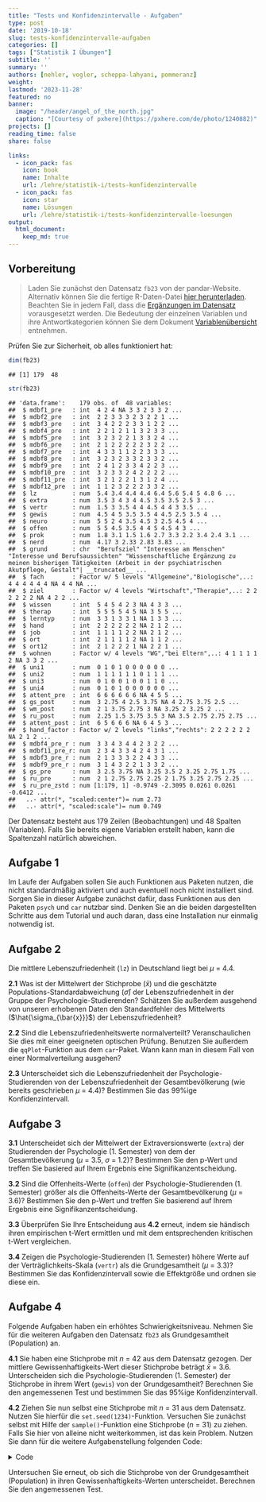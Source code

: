 ```yaml
---
title: "Tests und Konfidenzintervalle - Aufgaben" 
type: post
date: '2019-10-18' 
slug: tests-konfidenzintervalle-aufgaben 
categories: [] 
tags: ["Statistik I Übungen"] 
subtitle: ''
summary: '' 
authors: [nehler, vogler, scheppa-lahyani, pommeranz] 
weight: 
lastmod: '2023-11-28'
featured: no
banner:
  image: "/header/angel_of_the_north.jpg"
  caption: "[Courtesy of pxhere](https://pxhere.com/de/photo/1240882)"
projects: []
reading_time: false
share: false

links:
  - icon_pack: fas
    icon: book
    name: Inhalte
    url: /lehre/statistik-i/tests-konfidenzintervalle 
  - icon_pack: fas
    icon: star
    name: Lösungen
    url: /lehre/statistik-i/tests-konfidenzintervalle-loesungen
output:
  html_document:
    keep_md: true
---
```





## Vorbereitung 



> Laden Sie zunächst den Datensatz `fb23` von der pandar-Website. Alternativ können Sie die fertige R-Daten-Datei [<i class="fas fa-download"></i> hier herunterladen](/daten/fb23.rda). Beachten Sie in jedem Fall, dass die [Ergänzungen im Datensatz](/lehre/statistik-i/tests-und-konfidenzintervalle/#prep) vorausgesetzt werden. Die Bedeutung der einzelnen Variablen und ihre Antwortkategorien können Sie dem Dokument [Variablenübersicht](/lehre/statistik-i/variablen.pdf) entnehmen.

Prüfen Sie zur Sicherheit, ob alles funktioniert hat: 


```r
dim(fb23)
```

```
## [1] 179  48
```

```r
str(fb23)
```

```
## 'data.frame':	179 obs. of  48 variables:
##  $ mdbf1_pre   : int  4 2 4 NA 3 3 2 3 3 2 ...
##  $ mdbf2_pre   : int  2 2 3 3 3 2 3 2 2 1 ...
##  $ mdbf3_pre   : int  3 4 2 2 2 3 3 1 2 2 ...
##  $ mdbf4_pre   : int  2 2 1 2 1 1 3 2 3 3 ...
##  $ mdbf5_pre   : int  3 2 3 2 2 1 3 3 2 4 ...
##  $ mdbf6_pre   : int  2 1 2 2 2 2 2 3 2 2 ...
##  $ mdbf7_pre   : int  4 3 3 1 1 2 2 3 3 3 ...
##  $ mdbf8_pre   : int  3 2 3 2 3 3 2 3 3 2 ...
##  $ mdbf9_pre   : int  2 4 1 2 3 3 4 2 2 3 ...
##  $ mdbf10_pre  : int  3 2 3 3 2 4 2 2 2 2 ...
##  $ mdbf11_pre  : int  3 2 1 2 2 1 3 1 2 4 ...
##  $ mdbf12_pre  : int  1 1 2 3 2 2 2 3 3 2 ...
##  $ lz          : num  5.4 3.4 4.4 4.4 6.4 5.6 5.4 5 4.8 6 ...
##  $ extra       : num  3.5 3 4 3 4 4.5 3.5 3.5 2.5 3 ...
##  $ vertr       : num  1.5 3 3.5 4 4 4.5 4 4 3 3.5 ...
##  $ gewis       : num  4.5 4 5 3.5 3.5 4 4.5 2.5 3.5 4 ...
##  $ neuro       : num  5 5 2 4 3.5 4.5 3 2.5 4.5 4 ...
##  $ offen       : num  5 5 4.5 3.5 4 4 5 4.5 4 3 ...
##  $ prok        : num  1.8 3.1 1.5 1.6 2.7 3.3 2.2 3.4 2.4 3.1 ...
##  $ nerd        : num  4.17 3 2.33 2.83 3.83 ...
##  $ grund       : chr  "Berufsziel" "Interesse am Menschen" "Interesse und Berufsaussichten" "Wissenschaftliche Ergänzung zu meinen bisherigen Tätigkeiten (Arbeit in der psychiatrischen Akutpflege, Gestalt"| __truncated__ ...
##  $ fach        : Factor w/ 5 levels "Allgemeine","Biologische",..: 4 4 4 4 4 4 NA 4 4 NA ...
##  $ ziel        : Factor w/ 4 levels "Wirtschaft","Therapie",..: 2 2 2 2 2 2 NA 4 2 2 ...
##  $ wissen      : int  5 4 5 4 2 3 NA 4 3 3 ...
##  $ therap      : int  5 5 5 5 4 5 NA 3 5 5 ...
##  $ lerntyp     : num  3 3 1 3 3 1 NA 1 3 3 ...
##  $ hand        : int  2 2 2 2 2 2 NA 2 1 2 ...
##  $ job         : int  1 1 1 1 2 2 NA 2 1 2 ...
##  $ ort         : int  2 1 1 1 1 2 NA 1 1 2 ...
##  $ ort12       : int  2 1 2 2 2 1 NA 2 2 1 ...
##  $ wohnen      : Factor w/ 4 levels "WG","bei Eltern",..: 4 1 1 1 1 2 NA 3 3 2 ...
##  $ uni1        : num  0 1 0 1 0 0 0 0 0 0 ...
##  $ uni2        : num  1 1 1 1 1 1 0 1 1 1 ...
##  $ uni3        : num  0 1 0 0 1 0 0 1 1 0 ...
##  $ uni4        : num  0 1 0 1 0 0 0 0 0 0 ...
##  $ attent_pre  : int  6 6 6 6 6 6 NA 4 5 5 ...
##  $ gs_post     : num  3 2.75 4 2.5 3.75 NA 4 2.75 3.75 2.5 ...
##  $ wm_post     : num  2 1 3.75 2.75 3 NA 3.25 2 3.25 2 ...
##  $ ru_post     : num  2.25 1.5 3.75 3.5 3 NA 3.5 2.75 2.75 2.75 ...
##  $ attent_post : int  6 5 6 6 6 NA 6 4 5 3 ...
##  $ hand_factor : Factor w/ 2 levels "links","rechts": 2 2 2 2 2 2 NA 2 1 2 ...
##  $ mdbf4_pre_r : num  3 3 4 3 4 4 2 3 2 2 ...
##  $ mdbf11_pre_r: num  2 3 4 3 3 4 2 4 3 1 ...
##  $ mdbf3_pre_r : num  2 1 3 3 3 2 2 4 3 3 ...
##  $ mdbf9_pre_r : num  3 1 4 3 2 2 1 3 3 2 ...
##  $ gs_pre      : num  3 2.5 3.75 NA 3.25 3.5 2 3.25 2.75 1.75 ...
##  $ ru_pre      : num  2 1 2.75 2.75 2.25 2 1.75 3.25 2.75 2.25 ...
##  $ ru_pre_zstd : num [1:179, 1] -0.9749 -2.3095 0.0261 0.0261 -0.6412 ...
##   ..- attr(*, "scaled:center")= num 2.73
##   ..- attr(*, "scaled:scale")= num 0.749
```

Der Datensatz besteht aus 179 Zeilen (Beobachtungen) und 48 Spalten (Variablen). Falls Sie bereits eigene Variablen erstellt haben, kann die Spaltenzahl natürlich abweichen.


## Aufgabe 1

Im Laufe der Aufgaben sollen Sie auch Funktionen aus Paketen nutzen, die nicht standardmäßig aktiviert und auch eventuell noch nicht installiert sind. Sorgen Sie in dieser Aufgabe zunächst dafür, dass Funktionen aus den Paketen `psych` und `car` nutzbar sind. Denken Sie an die beiden dargestellten Schritte aus dem Tutorial und auch daran, dass eine Installation nur einmalig notwendig ist. 

## Aufgabe 2

Die mittlere Lebenszufriedenheit (`lz`) in Deutschland liegt bei $\mu$ = 4.4.

**2.1** Was ist der Mittelwert der Stichprobe ($\bar{x}$) und die geschätzte Populations-Standardabweichung ($\hat\sigma$) der Lebenszufriedenheit in der Gruppe der Psychologie-Studierenden? Schätzen Sie außerdem ausgehend von unseren erhobenen Daten den Standardfehler des Mittelwerts ($\hat{\sigma_{\bar{x}}}$) der Lebenszufriedenheit?

**2.2** Sind die Lebenszufriedenheitswerte normalverteilt? Veranschaulichen Sie dies mit einer geeigneten optischen Prüfung. Benutzen Sie außerdem die `qqPlot`-Funktion aus dem `car`-Paket. Wann kann man in diesem Fall von einer Normalverteilung ausgehen?

**2.3** Unterscheidet sich die Lebenszufriedenheit der Psychologie-Studierenden von der Lebenszufriedenheit der Gesamtbevölkerung (wie bereits geschrieben $\mu$ = 4.4)? Bestimmen Sie das 99%ige Konfidenzintervall.


## Aufgabe 3

**3.1** Unterscheidet sich der Mittelwert der Extraversionswerte (`extra`) der Studierenden der Psychologie (1. Semester) von dem der Gesamtbevölkerung ($\mu$ = 3.5, $\sigma$ = 1.2)? Bestimmen Sie den p-Wert und treffen Sie basiered auf Ihrem Ergebnis eine Signifikanzentscheidung.

**3.2** Sind die Offenheits-Werte (`offen`) der Psychologie-Studierenden (1. Semester) größer als die Offenheits-Werte der Gesamtbevölkerung ($\mu$ = 3.6)? Bestimmen Sie den p-Wert und treffen Sie basierend auf Ihrem Ergebnis eine Signifikanzentscheidung.

**3.3** Überprüfen Sie Ihre Entscheidung aus **4.2** erneut, indem sie händisch ihren empirischen t-Wert ermittlen und mit dem entsprechenden kritischen t-Wert vergleichen.

**3.4** Zeigen die Psychologie-Studierenden (1. Semester) höhere Werte auf der Verträglichkeits-Skala (`vertr`) als die Grundgesamtheit ($\mu$ = 3.3)? Bestimmen Sie das Konfidenzintervall sowie die Effektgröße und ordnen sie diese ein.


## Aufgabe 4

Folgende Aufgaben haben ein erhöhtes Schwierigkeitsniveau.
Nehmen Sie für die weiteren Aufgaben den Datensatz `fb23` als Grundgesamtheit (Population) an.

**4.1** Sie haben eine Stichprobe mit $n$ = 42 aus dem Datensatz gezogen. Der mittlere Gewissenhaftigkeits-Wert dieser Stichprobe beträgt $\bar{x}$ = 3.6. Unterscheiden sich die Psychologie-Studierenden (1. Semester) der Stichprobe in ihrem Wert (`gewis`) von der Grundgesamtheit?
Berechnen Sie den angemessenen Test und bestimmen Sie das 95%ige Konfidenzintervall.

**4.2** Ziehen Sie nun selbst eine Stichprobe mit $n$ = 31 aus dem Datensatz. Nutzen Sie hierfür die `set.seed(1234)`-Funktion. Versuchen Sie zunächst selbst mit Hilfe der `sample()`-Funktion eine Stichprobe ($n$ = 31) zu ziehen. Falls Sie hier von alleine nicht weiterkommen, ist das kein Problem. Nutzen Sie dann für die weitere Aufgabenstellung folgenden Code:

<details><summary>Code</summary>


```r
set.seed(1234) #erlaubt Reproduzierbarkeit
fb23_sample <- fb23[sample(nrow(fb23), size = 31), ] #zieht eine Stichprobe mit n = 31

anyNA(fb23$gewis) #keine NA's vorhanden
```

```
## [1] FALSE
```

```r
mean_gewis_pop <- mean(fb23$gewis) #Mittelwert der Population

sd_gewis_pop <- sd(fb23$gewis) * sqrt((nrow(fb23) - 1) / nrow(fb23)) #empirische Standardabweichung der Population

se_gewis <- sd_gewis_pop / sqrt(nrow(fb23)) #Standardfehler

mean_gewis_smpl2 <- mean(fb23_sample$gewis) #Mittelwert der Stichprobe

z_gewis2 <- (mean_gewis_smpl2 - mean_gewis_pop) / se_gewis #empirischer z-Wert

z_krit <- qnorm(1 - 0.05/2) #kritischer z-Wert, zweiseitig

abs(z_gewis2) > z_krit #signifikant
```

```
## [1] TRUE
```

```r
2 * pnorm(z_gewis2) #p < .05, signifikant
```

```
## [1] 0.02563394
```

</details>

Untersuchen Sie erneut, ob sich die Stichprobe von der Grundgesamtheit (Population) in ihren Gewissenhaftigkeits-Werten unterscheidet. Berechnen Sie den angemessenen Test.
